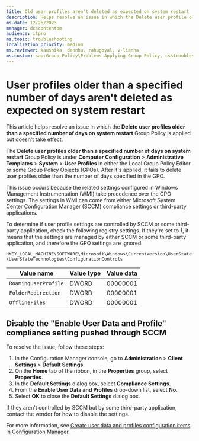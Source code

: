 ```yaml
---
title: Old user profiles aren't deleted as expected on system restart
description: Helps resolve an issue in which the Delete user profile older than a specified number of days on system restart Group Policy is applied but doesn't take effect.
ms.date: 12/26/2023
manager: dcscontentpm
audience: itpro
ms.topic: troubleshooting
localization_priority: medium
ms.reviewer: kaushika, dennhu, rahugoyal, v-lianna
ms.custom: sap:Group Policy\Problems Applying Group Policy, csstroubleshoot, ikb2lmc
---
```

# User profiles older than a specified number of days aren't deleted as expected on system restart

This article helps resolve an issue in which the **Delete user profiles older than a specified number of days on system restart** Group Policy is applied but doesn't take effect.

The **Delete user profiles older than a specified number of days on system restart** Group Policy is under **Computer Configuration** > **Administrative Templates** > **System** > **User Profiles** in either the Local Group Policy Editor or some Group Policy Objects (GPOs). After it's applied, it fails to delete user profiles older than the number of days specified in the GPO.

This issue occurs because the related settings configured in Windows Management Instrumentation (WMI) take precedence over the GPO settings. The settings in WMI can come from either Microsoft System Center Configuration Manager (SCCM) compliance settings or third-party applications.

To determine if user profile settings are controlled by SCCM or some third-party application, check the following registry settings. If they're set to **1**, it means that the settings are managed by either SCCM or some third-party application, and therefore the GPO settings are ignored.

`HKEY_LOCAL_MACHINE\SOFTWARE\Microsoft\Windows\CurrentVersion\UserState\UserStateTechnologies\ConfigurationControls`

|Value name|Value type|Value data|
|---|---|---|
|`RoamingUserProfile`|DWORD|00000001|
|`FolderRedirection`|DWORD|00000001|
|`OfflineFiles`|DWORD|00000001|

## Disable the "Enable User Data and Profile" compliance setting pushed through SCCM

To resolve the issue, follow these steps:

1. In the Configuration Manager console, go to **Administration** > **Client Settings** > **Default Settings**.
2. On the **Home** tab of the ribbon, in the **Properties** group, select **Properties**.
3. In the **Default Settings** dialog box, select **Compliance Settings**.
4. From the **Enable User Data and Profiles** drop-down list, select **No**.
5. Select **OK** to close the **Default Settings** dialog box.

If they aren't controlled by SCCM but by some third-party application, contact the vendor for how to disable the settings.

For more information, see [Create user data and profiles configuration items in Configuration Manager](/mem/configmgr/compliance/deploy-use/create-user-data-and-profiles-configuration-items).
